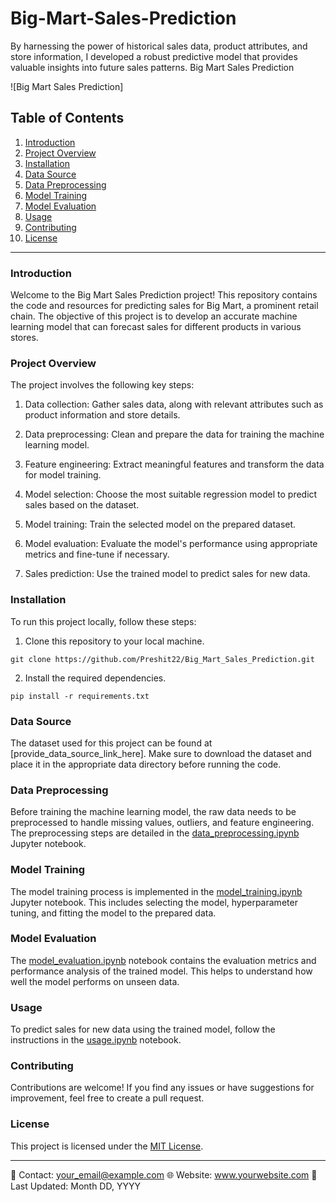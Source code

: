 # Big-Mart-Sales-Prediction
By harnessing the power of historical sales data, product attributes, and store information, I developed a robust predictive model that provides valuable insights into future sales patterns. 
Big Mart Sales Prediction

![Big Mart Sales Prediction]

## Table of Contents

1. [Introduction](#introduction)
2. [Project Overview](#project-overview)
3. [Installation](#installation)
4. [Data Source](#data-source)
5. [Data Preprocessing](#data-preprocessing)
6. [Model Training](#model-training)
7. [Model Evaluation](#model-evaluation)
8. [Usage](#usage)
9. [Contributing](#contributing)
10. [License](#license)

---

### Introduction

Welcome to the Big Mart Sales Prediction project! This repository contains the code and resources for predicting sales for Big Mart, a prominent retail chain. The objective of this project is to develop an accurate machine learning model that can forecast sales for different products in various stores.

### Project Overview

The project involves the following key steps:

1. Data collection: Gather sales data, along with relevant attributes such as product information and store details.

2. Data preprocessing: Clean and prepare the data for training the machine learning model.

3. Feature engineering: Extract meaningful features and transform the data for model training.

4. Model selection: Choose the most suitable regression model to predict sales based on the dataset.

5. Model training: Train the selected model on the prepared dataset.

6. Model evaluation: Evaluate the model's performance using appropriate metrics and fine-tune if necessary.

7. Sales prediction: Use the trained model to predict sales for new data.

### Installation

To run this project locally, follow these steps:

1. Clone this repository to your local machine.
```
git clone https://github.com/Preshit22/Big_Mart_Sales_Prediction.git
```

2. Install the required dependencies.
```
pip install -r requirements.txt
```

### Data Source

The dataset used for this project can be found at [provide_data_source_link_here]. Make sure to download the dataset and place it in the appropriate data directory before running the code.

### Data Preprocessing

Before training the machine learning model, the raw data needs to be preprocessed to handle missing values, outliers, and feature engineering. The preprocessing steps are detailed in the [data_preprocessing.ipynb](notebooks/data_preprocessing.ipynb) Jupyter notebook.

### Model Training

The model training process is implemented in the [model_training.ipynb](notebooks/model_training.ipynb) Jupyter notebook. This includes selecting the model, hyperparameter tuning, and fitting the model to the prepared data.

### Model Evaluation

The [model_evaluation.ipynb](notebooks/model_evaluation.ipynb) notebook contains the evaluation metrics and performance analysis of the trained model. This helps to understand how well the model performs on unseen data.

### Usage

To predict sales for new data using the trained model, follow the instructions in the [usage.ipynb](notebooks/usage.ipynb) notebook.

### Contributing

Contributions are welcome! If you find any issues or have suggestions for improvement, feel free to create a pull request.

### License

This project is licensed under the [MIT License](LICENSE).

---
📧 Contact: your_email@example.com
🌐 Website: www.yourwebsite.com
📅 Last Updated: Month DD, YYYY
